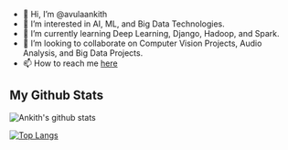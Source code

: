 - 👋 Hi, I’m @avulaankith
- 👀 I’m interested in AI, ML, and Big Data Technologies.
- 🌱 I’m currently learning Deep Learning, Django, Hadoop, and Spark.
- 💞️ I’m looking to collaborate on Computer Vision Projects, Audio Analysis, and Big Data Projects.
- 📫 How to reach me [here](https://avulaankith.github.io/)
<!---
avulaankith/avulaankith is a ✨ special ✨ repository because its `README.md` (this file) appears on your GitHub profile.
You can click the Preview link to take a look at your changes.
--->

## My Github Stats

![Ankith's github stats](https://github-readme-stats.vercel.app/api?username=avulaankith)

[![Top Langs](https://github-readme-stats.vercel.app/api/top-langs/?username=avulaankith)](https://github.com/avulaankith/github-readme-stats)

